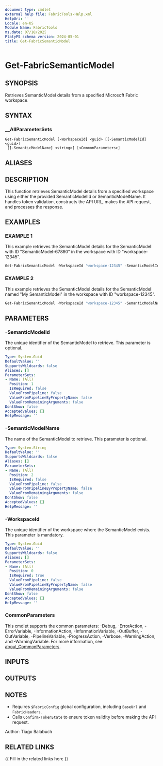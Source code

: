 ```yaml
---
document type: cmdlet
external help file: FabricTools-Help.xml
HelpUri: ''
Locale: en-US
Module Name: FabricTools
ms.date: 07/18/2025
PlatyPS schema version: 2024-05-01
title: Get-FabricSemanticModel
---
```


# Get-FabricSemanticModel

## SYNOPSIS

Retrieves SemanticModel details from a specified Microsoft Fabric workspace.

## SYNTAX

### __AllParameterSets

```
Get-FabricSemanticModel [-WorkspaceId] <guid> [[-SemanticModelId] <guid>]
 [[-SemanticModelName] <string>] [<CommonParameters>]
```

## ALIASES

## DESCRIPTION

This function retrieves SemanticModel details from a specified workspace using either the provided SemanticModelId or SemanticModelName.
It handles token validation, constructs the API URL, makes the API request, and processes the response.

## EXAMPLES

### EXAMPLE 1

This example retrieves the SemanticModel details for the SemanticModel with ID "SemanticModel-67890" in the workspace with ID "workspace-12345".

```powershell
Get-FabricSemanticModel -WorkspaceId "workspace-12345" -SemanticModelId "SemanticModel-67890"
```

### EXAMPLE 2

This example retrieves the SemanticModel details for the SemanticModel named "My SemanticModel" in the workspace with ID "workspace-12345".

```powershell
Get-FabricSemanticModel -WorkspaceId "workspace-12345" -SemanticModelName "My SemanticModel"
```

## PARAMETERS

### -SemanticModelId

The unique identifier of the SemanticModel to retrieve.
This parameter is optional.

```yaml
Type: System.Guid
DefaultValue: ''
SupportsWildcards: false
Aliases: []
ParameterSets:
- Name: (All)
  Position: 1
  IsRequired: false
  ValueFromPipeline: false
  ValueFromPipelineByPropertyName: false
  ValueFromRemainingArguments: false
DontShow: false
AcceptedValues: []
HelpMessage: ''
```

### -SemanticModelName

The name of the SemanticModel to retrieve.
This parameter is optional.

```yaml
Type: System.String
DefaultValue: ''
SupportsWildcards: false
Aliases: []
ParameterSets:
- Name: (All)
  Position: 2
  IsRequired: false
  ValueFromPipeline: false
  ValueFromPipelineByPropertyName: false
  ValueFromRemainingArguments: false
DontShow: false
AcceptedValues: []
HelpMessage: ''
```

### -WorkspaceId

The unique identifier of the workspace where the SemanticModel exists.
This parameter is mandatory.

```yaml
Type: System.Guid
DefaultValue: ''
SupportsWildcards: false
Aliases: []
ParameterSets:
- Name: (All)
  Position: 0
  IsRequired: true
  ValueFromPipeline: false
  ValueFromPipelineByPropertyName: false
  ValueFromRemainingArguments: false
DontShow: false
AcceptedValues: []
HelpMessage: ''
```

### CommonParameters

This cmdlet supports the common parameters: -Debug, -ErrorAction, -ErrorVariable,
-InformationAction, -InformationVariable, -OutBuffer, -OutVariable, -PipelineVariable,
-ProgressAction, -Verbose, -WarningAction, and -WarningVariable. For more information, see
[about_CommonParameters](https://go.microsoft.com/fwlink/?LinkID=113216).

## INPUTS

## OUTPUTS

## NOTES

- Requires `$FabricConfig` global configuration, including `BaseUrl` and `FabricHeaders`.
- Calls `Confirm-TokenState` to ensure token validity before making the API request.

Author: Tiago Balabuch

## RELATED LINKS

{{ Fill in the related links here }}

